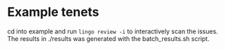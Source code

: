 # Example tenets

cd into example and run `lingo review -i` to interactively scan the issues. The results in ./results was generated with the batch_results.sh script.
